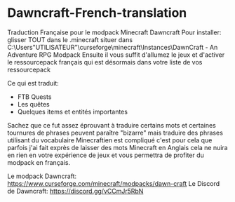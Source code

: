 # Dawncraft-French-translation
Traduction Française pour le modpack Minecraft Dawncraft
Pour installer: glisser TOUT dans le .minecraft situer dans C:\Users\"UTILISATEUR"\curseforge\minecraft\Instances\DawnCraft - An Adventure RPG Modpack
Ensuite il vous suffit d'allumez le jeux et d'activer le ressourcepack français qui est désormais dans votre liste de vos ressourcepack

Ce qui est traduit:
- FTB Quests
- Les quêtes
- Quelques items et entités importantes

Sachez que ce fut assez éprouvant à traduire certains mots et certaines tournures de phrases peuvent paraître "bizarre" mais traduire des phrases utilisant du vocabulaire Minecraftien est compliqué c'est pour cela que parfois j'ai fait exprès de laisser des mots Minecraft en Anglais cela ne nuira en rien en votre expérience de jeux et vous permettra de profiter du modpack en français.

Le modpack Dawncraft: https://www.curseforge.com/minecraft/modpacks/dawn-craft
Le Discord de Dawncraft: https://discord.gg/vCCmJr5RbN
